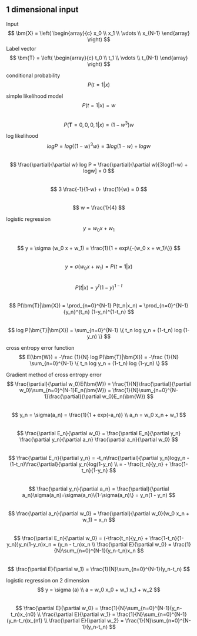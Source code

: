 ## 1 dimensional input
Input  
$$
    \bm{X} = \left(
        \begin{array}{c}
            x_0 \\
            x_1 \\
            \vdots \\
            x_{N-1}
        \end{array}
    \right)
$$
Label vector
$$
    \bm{T} = \left(
        \begin{array}{c}
            t_0 \\
            t_1 \\
            \vdots \\
            t_{N-1}
        \end{array}
    \right)
$$

conditional probability  
$$
    P(t=1|x)
$$  

simple likelihood model  
$$
    P(t=1|x)=w
$$  
$$
    P(\bm{T}=0,0,0,1|x)=(1-w^3)w
$$  

log likelihood  
$$
    log P = log \{(1-w)^3 w\}=3log(1-w) + logw
$$  
$$
    \frac{\partial}{\partial w} log P = \frac{\partial}{\partial w}[3log(1-w) + logw] = 0
$$  
$$
    3 \frac{-1}{1-w} + \frac{1}{w} = 0
$$  
$$
    w = \frac{1}{4}
$$  

logistic regression  
$$
    y = w_0 x + w_1
$$  
$$
    y = \sigma (w_0 x + w_1) = \frac{1}{1 + exp\{-(w_0 x + w_1)\}}
$$  
$$
    y = \sigma (w_0 x + w_1) = P(t=1|x)
$$  
$$
    P(t|x) = y^t (1-y)^{1-t}
$$  
$$
    P(\bm{T}|\bm{X}) = \prod_{n=0}^{N-1} P(t_n|x_n) = \prod_{n=0}^{N-1} {y_n}^{t_n} (1-y_n)^{1-t_n}
$$  
$$
    log P(\bm{T}|\bm{X}) = \sum_{n=0}^{N-1} \{ t_n log y_n + (1-t_n) log (1-y_n) \}
$$  

cross entropy error function  
$$
    E(\bm{W}) = -\frac {1}{N} log P(\bm{T}|\bm{X}) = -\frac {1}{N} \sum_{n=0}^{N-1} \{ t_n log y_n + (1-t_n) log (1-y_n) \}
$$  

Gradient method of cross entropy error  
$$
    \frac{\partial}{\partial w_0}E(\bm{W}) = \frac{1}{N}\frac{\partial}{\partial w_0}\sum_{n=0}^{N-1}E_n(\bm{W}) = \frac{1}{N}\sum_{n=0}^{N-1}\frac{\partial}{\partial w_0}E_n(\bm{W})
$$  
$$
    y_n = \sigma(a_n) = \frac{1}{1 + exp(-a_n)} \\
    a_n = w_0 x_n + w_1
$$  
$$
    \frac{\partial E_n}{\partial w_0} = \frac{\partial E_n}{\partial y_n} \frac{\partial y_n}{\partial a_n} \frac{\partial a_n}{\partial w_0}
$$  
$$
    \frac{\partial E_n}{\partial y_n} = -t_n\frac{\partial}{\partial y_n}logy_n - (1-t_n)\frac{\partial}{\partial y_n}log(1-y_n) \\
    = - \frac{t_n}{y_n} + \frac{1-t_n}{1-y_n}
$$  
$$
    \frac{\partial y_n}{\partial a_n} = \frac{\partial}{\partial a_n}\sigma(a_n)=\sigma(a_n)\{1-\sigma(a_n)\} = y_n(1 - y_n)
$$  
$$
    \frac{\partial a_n}{\partial w_0} = \frac{\partial}{\partial w_0}(w_0 x_n + w_1) = x_n
$$  
$$
    \frac{\partial E_n}{\partial w_0} = (-\frac{t_n}{y_n} + \frac{1-t_n}{1-y_n})y_n(1-y_n)x_n = (y_n - t_n)x_n \\
    \frac{\partial E}{\partial w_0} = \frac{1}{N}\sum_{n=0}^{N-1}(y_n-t_n)x_n
$$  
$$
    \frac{\partial E}{\partial w_1} = \frac{1}{N}\sum_{n=0}^{N-1}(y_n-t_n)
$$  

logistic regression on 2 dimension  
$$
    y = \sigma (a) \\
    a = w_0 x_0 + w_1 x_1 + w_2
$$  
$$
    \frac{\partial E}{\partial w_0} = \frac{1}{N}\sum_{n=0}^{N-1}(y_n-t_n)x_{n0} \\
    \frac{\partial E}{\partial w_1} = \frac{1}{N}\sum_{n=0}^{N-1}(y_n-t_n)x_{n1} \\
    \frac{\partial E}{\partial w_2} = \frac{1}{N}\sum_{n=0}^{N-1}(y_n-t_n)
$$  